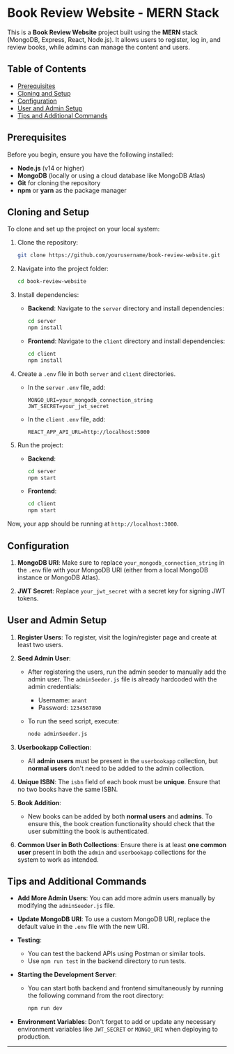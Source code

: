 # Book Review Website - MERN Stack

This is a **Book Review Website** project built using the **MERN** stack (MongoDB, Express, React, Node.js). It allows users to register, log in, and review books, while admins can manage the content and users.

## Table of Contents
- [Prerequisites](#prerequisites)
- [Cloning and Setup](#cloning-and-setup)
- [Configuration](#configuration)
- [User and Admin Setup](#user-and-admin-setup)
- [Tips and Additional Commands](#tips-and-additional-commands)

## Prerequisites

Before you begin, ensure you have the following installed:
- **Node.js** (v14 or higher)
- **MongoDB** (locally or using a cloud database like MongoDB Atlas)
- **Git** for cloning the repository
- **npm** or **yarn** as the package manager

## Cloning and Setup

To clone and set up the project on your local system:

1. Clone the repository:
    ```bash
    git clone https://github.com/yourusername/book-review-website.git
    ```

2. Navigate into the project folder:
    ```bash
    cd book-review-website
    ```

3. Install dependencies:
    - **Backend**: Navigate to the `server` directory and install dependencies:
      ```bash
      cd server
      npm install
      ```

    - **Frontend**: Navigate to the `client` directory and install dependencies:
      ```bash
      cd client
      npm install
      ```

4. Create a `.env` file in both `server` and `client` directories.

   - In the `server` `.env` file, add:
     ```
     MONGO_URI=your_mongodb_connection_string
     JWT_SECRET=your_jwt_secret
     ```

   - In the `client` `.env` file, add:
     ```
     REACT_APP_API_URL=http://localhost:5000
     ```

5. Run the project:
    - **Backend**:
      ```bash
      cd server
      npm start
      ```
    - **Frontend**:
      ```bash
      cd client
      npm start
      ```

Now, your app should be running at `http://localhost:3000`.

## Configuration

1. **MongoDB URI**: Make sure to replace `your_mongodb_connection_string` in the `.env` file with your MongoDB URI (either from a local MongoDB instance or MongoDB Atlas).

2. **JWT Secret**: Replace `your_jwt_secret` with a secret key for signing JWT tokens.

## User and Admin Setup

1. **Register Users**: To register, visit the login/register page and create at least two users.

2. **Seed Admin User**:
   - After registering the users, run the admin seeder to manually add the admin user. The `adminSeeder.js` file is already hardcoded with the admin credentials:
     - Username: `anant`
     - Password: `1234567890`

   - To run the seed script, execute:
     ```bash
     node adminSeeder.js
     ```

3. **Userbookapp Collection**:
   - All **admin users** must be present in the `userbookapp` collection, but **normal users** don't need to be added to the admin collection.

4. **Unique ISBN**: The `isbn` field of each book must be **unique**. Ensure that no two books have the same ISBN.

5. **Book Addition**:
   - New books can be added by both **normal users** and **admins**. To ensure this, the book creation functionality should check that the user submitting the book is authenticated.

6. **Common User in Both Collections**: Ensure there is at least **one common user** present in both the `admin` and `userbookapp` collections for the system to work as intended.

## Tips and Additional Commands

- **Add More Admin Users**: You can add more admin users manually by modifying the `adminSeeder.js` file.
  
- **Update MongoDB URI**: To use a custom MongoDB URI, replace the default value in the `.env` file with the new URI.

- **Testing**:
  - You can test the backend APIs using Postman or similar tools.
  - Use `npm run test` in the backend directory to run tests.

- **Starting the Development Server**:
  - You can start both backend and frontend simultaneously by running the following command from the root directory:
    ```bash
    npm run dev
    ```

- **Environment Variables**: Don't forget to add or update any necessary environment variables like `JWT_SECRET` or `MONGO_URI` when deploying to production.

---

